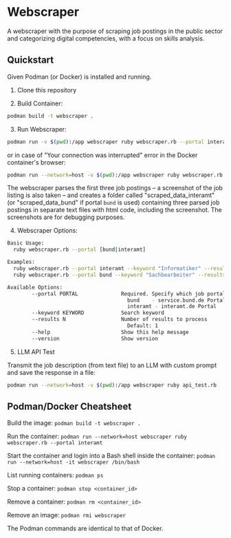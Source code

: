 # Webscraper

A webscraper with the purpose of scraping job postings in the public sector and categorizing digital competencies, with a focus on skills analysis.

## Quickstart

Given Podman (or Docker) is installed and running.

1. Clone this repository

2. Build Container:

```bash
podman build -t webscraper .
```

3. Run Webscraper:

```bash
podman run -v $(pwd):/app webscraper ruby webscraper.rb --portal interamt
```

or in case of "Your connection was interrupted" error in the Docker container's browser:

```bash
podman run --network=host -v $(pwd):/app webscraper ruby webscraper.rb --portal interamt
```

The webscraper parses the first three job postings – a screenshot of the job listing is also taken – and creates a folder called "scraped_data_interamt" (or "scraped_data_bund" if portal `bund` is used) containing three parsed job postings in separate text files with html code, including the screenshot. The screenshots are for debugging purposes.

4. Webscraper Options:


```bash
Basic Usage:
  ruby webscraper.rb --portal [bund|interamt]

Examples:
  ruby webscraper.rb --portal interamt --keyword "Informatiker" --results 8
  ruby webscraper.rb --portal bund --keyword "Sachbearbeiter" --results 12

Available Options:
        --portal PORTAL              Required. Specify which job portal to scrape
                                       bund    - service.bund.de Portal
                                       interamt - interamt.de Portal
        --keyword KEYWORD            Search keyword
        --results N                  Number of results to process
                                       Default: 1
        --help                       Show this help message
        --version                    Show version
```

5. LLM API Test

Transmit the job description (from text file) to an LLM with custom prompt and save the response in a file:

```bash
podman run --network=host -v $(pwd):/app webscraper ruby api_test.rb
```

## Podman/Docker Cheatsheet

Build the image: `podman build -t webscraper .`

Run the container: `podman run --network=host webscraper ruby webscraper.rb --portal interamt`

Start the container and login into a Bash shell inside the container: `podman run --network=host -it webscraper /bin/bash`

List running containers: `podman ps`

Stop a container: `podman stop <container_id>`

Remove a container: `podman rm <container_id>`

Remove an image: `podman rmi webscraper`

The Podman commands are identical to that of Docker.
